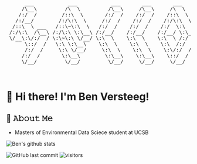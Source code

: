 <pre>
      ___           ___           ___       ___       ___     
     /\__\         /\  \         /\__\     /\__\     /\  \    
    /:/  /        /::\  \       /:/  /    /:/  /    /::\  \   
   /:/__/        /:/\:\  \     /:/  /    /:/  /    /:/\:\  \  
  /::\  \ ___   /::\~\:\  \   /:/  /    /:/  /    /:/  \:\  \ 
 /:/\:\  /\__\ /:/\:\ \:\__\ /:/__/    /:/__/    /:/__/ \:\__\
 \/__\:\/:/  / \:\~\:\ \/__/ \:\  \    \:\  \    \:\  \ /:/  /
      \::/  /   \:\ \:\__\    \:\  \    \:\  \    \:\  /:/  / 
      /:/  /     \:\ \/__/     \:\  \    \:\  \    \:\/:/  /  
     /:/  /       \:\__\        \:\__\    \:\__\    \::/  /   
     \/__/         \/__/         \/__/     \/__/     \/__/    


</pre>

# 👋 Hi there! I'm Ben Versteeg!


## :book: 𝙰𝚋𝚘𝚞𝚝 𝙼𝚎
- Masters of Environmental Data Sciece student at UCSB

![Ben's github stats](https://github-readme-stats.vercel.app/api?username=BenVerst&show_icons=true&theme=dracula&hide=stars,issues)



![GitHub last commit](https://img.shields.io/github/last-commit/BenVerst/BenVerst)
![visitors](https://vbr.wocr.tk/badge?page_id=BenVerst&color=00cf00)
<!--

